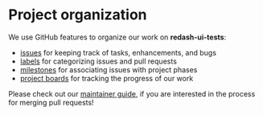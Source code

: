 # Project organization

We use GitHub features to organize our work on **redash-ui-tests**:

- [issues][issues] for keeping track of tasks, enhancements, and bugs
- [labels][labels] for categorizing issues and pull requests
- [milestones][milestones] for associating issues with project phases
- [project boards][projects] for tracking the progress of our work

Please check out our [maintainer guide][maintainer guide], if you are
interested in the process for merging pull requests!

[issues]: https://github.com/mozilla/redash-ui-tests/issues
[labels]: https://github.com/mozilla/redash-ui-tests/labels
[milestones]: https://github.com/mozilla/redash-ui-tests/milestones
[projects]: https://github.com/mozilla/redash-ui-tests/projects
[maintainer guide]: maintainer-guide.md